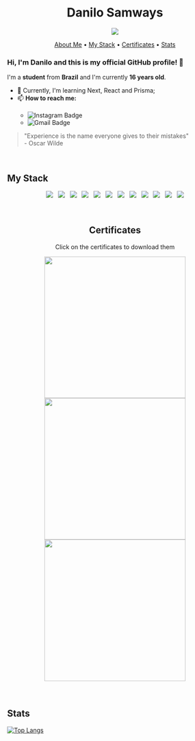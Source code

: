 # <h1 align="center">Danilo Samways</h1>
<p align="center">
    <img src="https://visitor-badge.glitch.me/badge?page_id=DaniloSamways.DaniloSamways??style=for-the-badge&logo=appveyor">
</p>

<!-- Header -->
<p align="center">
    <a href="#about_me">About Me</a> •
    <a href="#stack">My Stack</a> •
    <a href="#certificates">Certificates</a> •
    <a href="#stats">Stats</a> 
</p>


<!-- About Me -->
<div id="about_me"></div>

### Hi, I'm **Danilo** and this is my **official GitHub** profile! 👋

I'm a **student** from **Brazil** and I'm currently **16 years old**.

- 🌱 Currently, I'm learning Next, React and Prisma; 
- 📫 **How to reach me:**<br><br>
    - ![Instagram Badge](https://img.shields.io/badge/-@danilo.samw-8A2BE2?style=flat-square&labelColor=E1306C&logo=instagram&logoColor=white&link=https://www.instagram.com/danilo.samw/)<br>
    - ![Gmail Badge](https://img.shields.io/badge/-hadeflowing@gmail.com-8A2BE2?style=flat-square&labelColor=E1306C&logo=gmail&logoColor=white&link=mailto:hadeflowing@gmail.com)

> "Experience is the name everyone gives to their mistakes" <br> - Oscar Wilde

<!-- My Stack -->
<br>
<div id="stack"></div>

## My Stack

<div align="center">

<a href="#"><img src="https://img.shields.io/badge/typescript-%23007ACC.svg?style=for-the-badge&logo=typescript&logoColor=white"></a>&nbsp;&nbsp;
<a href="#"><img src="https://img.shields.io/badge/javascript-%23323330.svg?style=for-the-badge&logo=javascript&logoColor=%23F7DF1E"></a>&nbsp;&nbsp;
<a href="#"><img src="https://img.shields.io/badge/html5-%23E34F26.svg?style=for-the-badge&logo=html5&logoColor=white"></a>&nbsp;&nbsp;
<a href="#"><img src="https://img.shields.io/badge/css3-%231572B6.svg?style=for-the-badge&logo=css3&logoColor=white"></a>&nbsp;&nbsp;
<a href="#"><img src="https://img.shields.io/badge/tailwindcss-%2338B2AC.svg?style=for-the-badge&logo=tailwind-css&logoColor=white"></a>&nbsp;&nbsp;
<a href="#"><img src="https://img.shields.io/badge/mysql-%2300f.svg?style=for-the-badge&logo=mysql&logoColor=white"></a>&nbsp;&nbsp;
<a href="#"><img src="https://img.shields.io/badge/react-%2320232a.svg?style=for-the-badge&logo=react&logoColor=%2361DAFB"></a>&nbsp;&nbsp;
<a href="#"><img src="https://img.shields.io/badge/Next-black?style=for-the-badge&logo=next.js&logoColor=white"></a>&nbsp;&nbsp;
<a href="#"><img src="https://img.shields.io/badge/nestjs-E0234E?style=for-the-badge&logo=nestjs&logoColor=white"></a>&nbsp;&nbsp;
<a href="#"><img src="https://img.shields.io/badge/node.js-6DA55F?style=for-the-badge&logo=node.js&logoColor=white"></a>&nbsp;&nbsp;
<a href="#"><img src="https://img.shields.io/badge/express.js-%23404d59.svg?style=for-the-badge&logo=express&logoColor=%2361DAFB"></a>&nbsp;&nbsp;
<a href="#"><img src="https://img.shields.io/badge/Prisma-3982CE?style=for-the-badge&logo=Prisma&logoColor=white"></a>

</div>
    
    
<br>
<div id="certificates" align="center">


## Certificates

<p>Click on the certificates to download them</p>

<a href="https://github.com/DaniloSamways/DaniloSamways/files/9114793/discover-conectar-certificate.pdf">
    <img src="https://user-images.githubusercontent.com/55723423/179067791-3ff067ac-e42f-4f57-ba24-bb7dac74a5a0.png" width="330">
</a>

<a href="https://github.com/DaniloSamways/DaniloSamways/files/9114761/discover-fundamentar-certificate.pdf">
    <img src="https://user-images.githubusercontent.com/55723423/179068800-37853cd5-0ff5-4878-8174-07e14410c3b1.png" width="330">
</a>

<a href="https://github.com/DaniloSamways/DaniloSamways/files/9114769/discover-especializar-certificate.pdf">
    <img src="https://user-images.githubusercontent.com/55723423/179068386-fcaa377c-5422-4149-b1ba-d5212fd96d1f.png" width="330">
</a>

</div>

<!-- Stats -->
<br>
<br>
<div id="stats"></div>


## Stats

[![Top Langs](https://github-readme-stats.vercel.app/api/top-langs/?username=danilosamways&layout=compact&bg_color=151515&text_color=9E9E9E&border-color=8A2BE2&title_color=8A2BE2)](https://github.com/danilosamways/github-readme-stats)

